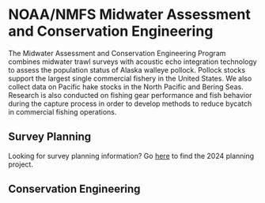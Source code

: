 # NOAA/NMFS Midwater Assessment and Conservation Engineering
The Midwater Assessment and Conservation Engineering Program combines midwater trawl surveys with acoustic echo integration technology to assess the population status of Alaska walleye pollock.  Pollock stocks support the largest single commercial fishery in the United States. We also collect data on Pacific hake stocks in the North Pacific and Bering Seas. Research is also conducted on fishing gear performance and fish behavior during the capture process in order to develop methods to reduce bycatch in commercial fishing operations.

## Survey Planning
Looking for survey planning information? Go [here](https://github.com/orgs/noaa-afsc-mace/projects/1/views/1) to find the 2024 planning project.

## Conservation Engineering



